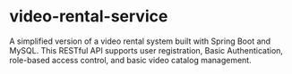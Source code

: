 # video-rental-service
A simplified version of a video rental system built with Spring Boot and MySQL. This RESTful API supports user registration, Basic Authentication, role-based access control, and basic video catalog management.

